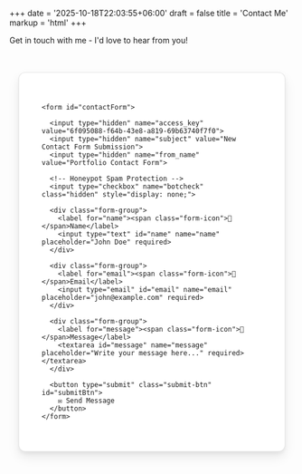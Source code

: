 +++
date = '2025-10-18T22:03:55+06:00'
draft = false
title = 'Contact Me'
markup = 'html'
+++

Get in touch with me - I'd love to hear from you!

<style>
  .contact-wrapper {
    max-width: 650px;
    margin: 3rem auto;
    padding: 0 1rem;
  }
  
  .contact-form {
    background: var(--bg-secondary, #ffffff);
    padding: 2.5rem;
    border-radius: 12px;
    box-shadow: 0 4px 6px rgba(0, 0, 0, 0.05), 
                0 10px 20px rgba(0, 0, 0, 0.08);
    border: 1px solid var(--border-color, rgba(0, 0, 0, 0.1));
  }
  
  .form-group {
    margin-bottom: 1.8rem;
  }
  
  .form-group label {
    display: block;
    margin-bottom: 0.6rem;
    font-weight: 600;
    color: var(--fg, #24292e);
    font-size: 1.1rem;
  }
  
  .contact-form input,
  .contact-form textarea {
    width: 100%;
    padding: 16px 18px;
    border: 2px solid var(--border-color, #d1d5da);
    border-radius: 8px;
    font-size: 1.1rem;
    font-family: inherit;
    box-sizing: border-box;
    transition: all 0.3s ease;
    background: var(--bg, #ffffff);
    color: var(--fg, #24292e);
  }
  
  .contact-form input::placeholder,
  .contact-form textarea::placeholder {
    color: var(--fg-secondary, #6a737d);
    opacity: 0.7;
    font-size: 1.05rem;
  }
  
  .contact-form input:focus,
  .contact-form textarea:focus {
    outline: none;
    border-color: var(--link, #0366d6);
    box-shadow: 0 0 0 3px var(--focus-ring, rgba(3, 102, 214, 0.15));
  }
  
  .contact-form textarea {
    resize: vertical;
    min-height: 160px;
    line-height: 1.7;
  }
  
  .submit-btn {
    width: 100%;
    background: linear-gradient(135deg, #667eea 0%, #764ba2 100%);
    color: #ffffff;
    padding: 16px 32px;
    border: none;
    border-radius: 8px;
    cursor: pointer;
    font-size: 1.15rem;
    font-weight: 600;
    transition: all 0.3s ease;
    text-transform: uppercase;
    letter-spacing: 0.5px;
  }
  
  .submit-btn:hover:not(:disabled) {
    transform: translateY(-2px);
    box-shadow: 0 7px 14px rgba(102, 126, 234, 0.4);
    background: linear-gradient(135deg, #5a67d8 0%, #6b46a0 100%);
  }
  
  .submit-btn:active {
    transform: translateY(0);
  }
  
  .submit-btn:disabled {
    opacity: 0.6;
    cursor: not-allowed;
    transform: none;
  }
  
  .form-icon {
    display: inline-block;
    margin-right: 8px;
    font-size: 1.2rem;
  }
  
  .alert {
    padding: 1rem 1.2rem;
    border-radius: 8px;
    margin-bottom: 1.5rem;
    font-size: 1rem;
    display: none;
    animation: slideDown 0.3s ease;
  }
  
  @keyframes slideDown {
    from {
      opacity: 0;
      transform: translateY(-10px);
    }
    to {
      opacity: 1;
      transform: translateY(0);
    }
  }
  
  .alert.show {
    display: block;
  }
  
  .alert-success {
    background: #d4edda;
    color: #155724;
    border: 1px solid #c3e6cb;
  }
  
  .alert-error {
    background: #f8d7da;
    color: #721c24;
    border: 1px solid #f5c6cb;
  }
  
  /* Dark Mode */
  @media (prefers-color-scheme: dark) {
    .contact-form {
      background: rgba(255, 255, 255, 0.03);
      box-shadow: 0 4px 6px rgba(0, 0, 0, 0.3), 
                  0 10px 20px rgba(0, 0, 0, 0.2);
      border: 1px solid rgba(255, 255, 255, 0.1);
    }
    
    .form-group label {
      color: #e1e4e8;
    }
    
    .contact-form input,
    .contact-form textarea {
      background: rgba(255, 255, 255, 0.05);
      border-color: rgba(255, 255, 255, 0.15);
      color: #e1e4e8;
    }
    
    .contact-form input::placeholder,
    .contact-form textarea::placeholder {
      color: #8b949e;
    }
    
    .contact-form input:focus,
    .contact-form textarea:focus {
      border-color: #58a6ff;
      box-shadow: 0 0 0 3px rgba(88, 166, 255, 0.2);
      background: rgba(255, 255, 255, 0.08);
    }
    
    .alert-success {
      background: rgba(40, 167, 69, 0.2);
      color: #7dffaf;
      border-color: rgba(40, 167, 69, 0.4);
    }
    
    .alert-error {
      background: rgba(220, 53, 69, 0.2);
      color: #ff7b8e;
      border-color: rgba(220, 53, 69, 0.4);
    }
  }
  
  body.colorscheme-dark .contact-form {
    background: rgba(255, 255, 255, 0.03);
    box-shadow: 0 4px 6px rgba(0, 0, 0, 0.3), 
                0 10px 20px rgba(0, 0, 0, 0.2);
    border: 1px solid rgba(255, 255, 255, 0.1);
  }
  
  body.colorscheme-dark .form-group label {
    color: #e1e4e8;
  }
  
  body.colorscheme-dark .contact-form input,
  body.colorscheme-dark .contact-form textarea {
    background: rgba(255, 255, 255, 0.05);
    border-color: rgba(255, 255, 255, 0.15);
    color: #e1e4e8;
  }
  
  body.colorscheme-dark .contact-form input::placeholder,
  body.colorscheme-dark .contact-form textarea::placeholder {
    color: #8b949e;
  }
  
  body.colorscheme-dark .contact-form input:focus,
  body.colorscheme-dark .contact-form textarea:focus {
    border-color: #58a6ff;
    box-shadow: 0 0 0 3px rgba(88, 166, 255, 0.2);
    background: rgba(255, 255, 255, 0.08);
  }
  
  body.colorscheme-dark .alert-success {
    background: rgba(40, 167, 69, 0.2);
    color: #7dffaf;
    border-color: rgba(40, 167, 69, 0.4);
  }
  
  body.colorscheme-dark .alert-error {
    background: rgba(220, 53, 69, 0.2);
    color: #ff7b8e;
    border-color: rgba(220, 53, 69, 0.4);
  }
  
  @media (max-width: 600px) {
    .contact-form {
      padding: 1.5rem;
    }
  }
</style>

<div class="contact-wrapper">
  <div class="contact-form">
    <div class="alert alert-success" id="successMessage">
      <strong>✅ Success!</strong> Your message has been sent successfully. I'll get back to you soon!
    </div>
    <div class="alert alert-error" id="errorMessage">
      <strong>❌ Error!</strong> Something went wrong. Please try again later.
    </div>

    <form id="contactForm">
      
      <input type="hidden" name="access_key" value="6f095088-f64b-43e8-a819-69b63740f7f0">
      <input type="hidden" name="subject" value="New Contact Form Submission">
      <input type="hidden" name="from_name" value="Portfolio Contact Form">
      
      <!-- Honeypot Spam Protection -->
      <input type="checkbox" name="botcheck" class="hidden" style="display: none;">
      
      <div class="form-group">
        <label for="name"><span class="form-icon">👤</span>Name</label>
        <input type="text" id="name" name="name" placeholder="John Doe" required>
      </div>
      
      <div class="form-group">
        <label for="email"><span class="form-icon">📧</span>Email</label>
        <input type="email" id="email" name="email" placeholder="john@example.com" required>
      </div>
      
      <div class="form-group">
        <label for="message"><span class="form-icon">💬</span>Message</label>
        <textarea id="message" name="message" placeholder="Write your message here..." required></textarea>
      </div>
      
      <button type="submit" class="submit-btn" id="submitBtn">
        ✉️ Send Message
      </button>
    </form>
  </div>
</div>

<script>
const form = document.getElementById('contactForm');
const submitBtn = document.getElementById('submitBtn');
const successMessage = document.getElementById('successMessage');
const errorMessage = document.getElementById('errorMessage');

form.addEventListener('submit', async function(e) {
  e.preventDefault();
  
  // Hide previous messages
  successMessage.classList.remove('show');
  errorMessage.classList.remove('show');
  
  // Disable button and show loading
  submitBtn.disabled = true;
  submitBtn.innerHTML = '⏳ Sending...';
  
  // Get form data
  const formData = new FormData(form);
  
  try {
    const response = await fetch('https://api.web3forms.com/submit', {
      method: 'POST',
      body: formData
    });
    
    const data = await response.json();
    
    if (data.success) {
      // Show success message
      successMessage.classList.add('show');
      form.reset();
      
      // Scroll to success message
      successMessage.scrollIntoView({ behavior: 'smooth', block: 'nearest' });
      
      // Hide success message after 5 seconds
      setTimeout(() => {
        successMessage.classList.remove('show');
      }, 5000);
    } else {
      throw new Error('Form submission failed');
    }
  } catch (error) {
    // Show error message
    errorMessage.classList.add('show');
    errorMessage.scrollIntoView({ behavior: 'smooth', block: 'nearest' });
    
    // Hide error message after 5 seconds
    setTimeout(() => {
      errorMessage.classList.remove('show');
    }, 5000);
  } finally {
    // Re-enable button
    submitBtn.disabled = false;
    submitBtn.innerHTML = '✉️ Send Message';
  }
});
</script>